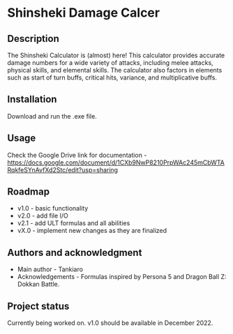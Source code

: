 # Shinsheki Damage Calcer

## Description

The Shinsheki Calculator is (almost) here!
This calculator provides accurate damage numbers for a wide variety of attacks, including melee attacks, physical skills, and elemental skills. 
The calculator also factors in elements such as start of turn buffs, critical hits, variance, and multiplicative buffs.


## Installation

Download and run the .exe file.

## Usage
Check the Google Drive link for documentation - https://docs.google.com/document/d/1CXb9NwP8210PrpWAc245mCbWTARqkfeSYnAvfXd2Stc/edit?usp=sharing

## Roadmap
- v1.0 - basic functionality
- v2.0 - add file I/O
- v2.1 - add ULT formulas and all abilities
- vX.0 - implement new changes as they are finalized

## Authors and acknowledgment

- Main author - Tankiaro
- Acknowledgements - Formulas inspired by Persona 5 and Dragon Ball Z: Dokkan Battle.

## Project status
Currently being worked on. v1.0 should be available in December 2022.
